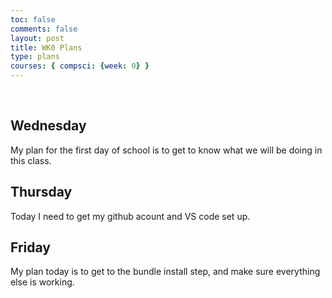 ```yaml
---
toc: false
comments: false
layout: post
title: WK0 Plans
type: plans
courses: { compsci: {week: 0} }
---
```


<br>

## Wednesday
My plan for the first day of school is to get to know what we will be doing in this class.

## Thursday
Today I need to get my github acount and VS code set up.

## Friday
My plan today is to get to the bundle install step, and make sure everything else is working.